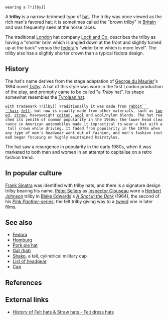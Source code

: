 `wearing a Trilby]]`

A **trilby** is a narrow-brimmed type of [hat](hat "wikilink"). The
trilby was once viewed as the rich man's favored hat; it is sometimes
called the "brown trilby" in [Britain](UK "wikilink") and was frequently
seen at the horse races.

The traditional [London](London "wikilink") hat company [Lock and
Co.](James_Lock_&_Co. "wikilink") describes the trilby as having a
"shorter brim which is angled down at the front and slightly turned up
at the back" versus the [fedora](fedora "wikilink")'s "wider brim which
is more level". The trilby also has a slightly shorter crown than a
typical fedora design.

## History

The hat's name derives from the stage adaptation of [George du
Maurier](George_du_Maurier "wikilink")'s 1894 novel
*[Trilby](Trilby_(novel) "wikilink")*. A hat of this style was worn in
the first London production of the play, and promptly came to be called
"a *Trilby* hat". Its shape somewhat resembles the [Tyrolean
hat](Tyrolean_hat "wikilink").

`with trademark Trilby]] Traditionally it was made from `[`rabbit`` ``hair`](rabbit_hair "wikilink")` `[`felt`](felt "wikilink")`, but now is usually made from other materials, such as `[`tweed`](tweed_(cloth) "wikilink")`, `[`straw`](straw "wikilink")`, heavyweight `[`cotton`](cotton "wikilink")`, `[`wool`](wool "wikilink")` and wool/nylon blends. The hat reached its zenith of common popularity in the 1960s; the lower head clearance in American automobiles made it impractical to wear a hat with a tall crown while driving. It faded from popularity in the 1970s when any type of men's headwear went out of fashion, and men's fashion instead began focusing on highly maintained hairstyles.`

The hat saw a resurgence in popularity in the early 1980s, when it was
marketed to both men and women in an attempt to capitalise on a retro
fashion trend.

## In popular culture

[Frank Sinatra](Frank_Sinatra "wikilink") was identified with trilby
hats, and there is a signature design trilby bearing his name. [Peter
Sellers](Peter_Sellers "wikilink") as [Inspector
Clouseau](Inspector_Clouseau "wikilink") wore a [Herbert
Johnson](Herbert_Johnson_(hatters) "wikilink") trilby in [Blake
Edwards](Blake_Edwards "wikilink")'s *[A Shot in the
Dark](A_Shot_in_the_Dark_(1964_film) "wikilink")* (1964), the second of
his [*Pink Panther*-series](The_Pink_Panther "wikilink"); the felt
trilby giving way to a [tweed](tweed "wikilink") one in later films.

## See also

-   [Fedora](Fedora "wikilink")
-   [Homburg](Homburg_(hat) "wikilink")
-   [Pork pie hat](Pork_pie_hat "wikilink")
-   [Gat (hat)](Gat_(hat) "wikilink")
-   [Shako](Shako "wikilink"), a tall, cylindrical military cap
-   [List of headgear](List_of_headgear "wikilink")
-   [Cap](Cap "wikilink")

## References

## External links

-   [History of Felt hats & Straw hats - Felt dress
    hats](http://www.hathistory.org/dress/felt.html)
